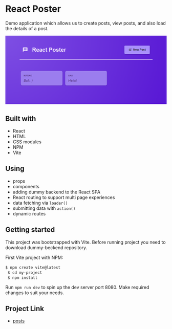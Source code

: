 # React Poster

Demo application which allows us to create posts, view posts, and also load the details of a post.

![posts](/posts.png)

## Built with

- React
- HTML
- CSS modules
- NPM
- Vite

## Using

- props
- components
- adding dummy backend to the React SPA
- React routing to support multi page experiences
- data fetching via `loader()`
- submitting data with `action()`
- dynamic routes

## Getting started

This project was bootstrapped with Vite.
Before running project you need to download dummy-beckend repository.

First Vite project with NPM:

```
$ npm create vite@latest
 $ cd my-project
 $ npm install
```

Run `npm run dev` to spin up the dev server port 8080.
Make required changes to suit your needs.

## Project Link

- [posts](https://posts-anadz.netlify.app/)
